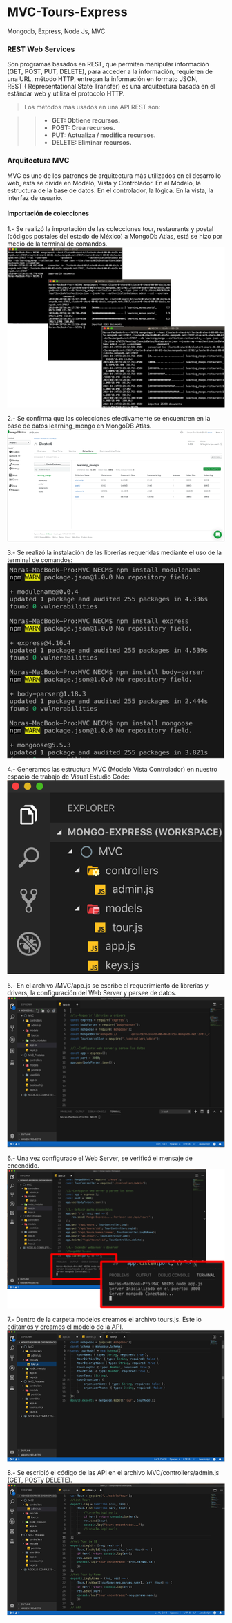 # MVC-Tours-Express
Mongodb, Express, Node Js, MVC

### REST Web Services 
Son programas basados en REST, que permiten manipular información (GET, POST, PUT, DELETE), para acceder a la información, requieren de una URL, método HTTP, entregan la información en formato JSON,  
REST ( Representational State Transfer) es una arquitectura basada en el estándar web y utiliza el protocolo HTTP.

> Los métodos más usados en una API REST son:

>> - __GET: Obtiene recursos.__
>> - __POST: Crea recursos.__
>> - __PUT: Actualiza / modifica recursos.__
>> - __DELETE: Eliminar recursos.__


### Arquitectura MVC
MVC es uno de los patrones de arquitectura más utilizados en el desarrollo web, esta se divide en  Modelo, Vista y Controlador. En el Modelo, la estructura de la base de datos. En el controlador, la lógica. En la vista, la interfaz de usuario.

#### Importación de colecciones
1.- Se realizó la importación de las colecciones tour, restaurants y postal (códigos postales del estado de México) a MongoDb Atlas, está se hizo por medio de la terminal de comandos.
![](Images/Imagen1.png)

2.- Se confirma que las colecciones efectivamente se encuentren en la base de datos learning_mongo en MongoDB Atlas.
![](Images/Imagen2.png)

3.- Se realizó la instalación de las librerías requeridas mediante el uso de la terminal de comandos: 
![](Images/Imagen3.png)

4.- Generamos las estructura MVC (Modelo Vista Controlador) en nuestro espacio de trabajo de Visual Estudio Code:
![](Images/Imagen4.png)

5.- En el archivo /MVC/app.js se escribe el requerimiento de librerías y drivers, la configuración del Web Server y parsee de datos.
![](Images/Imagen5.png)

6.- Una vez configurado el Web Server, se verificó el mensaje de encendido.
![](Images/Imagen6.png)

7.- Dentro de la carpeta modelos creamos el archivo tours.js. Este lo editamos y creamos el modelo de la API.
![](Images/Imagen7.png)

8.- Se escribió el código de las API en el archivo MVC/controllers/admin.js (GET, POSTy DELETE).
![](Images/Imagen8.png)





